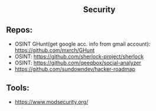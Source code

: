 <h2 align="center">Security</h2>

## Repos:
 * OSINT GHunt(get google acc. info from gmail account): https://github.com/mxrch/GHunt
 * OSINT: https://github.com/sherlock-project/sherlock
 * OSINT: https://github.com/qeeqbox/social-analyzer
 * https://github.com/sundowndev/hacker-roadmap

## Tools:
 * https://www.modsecurity.org/

